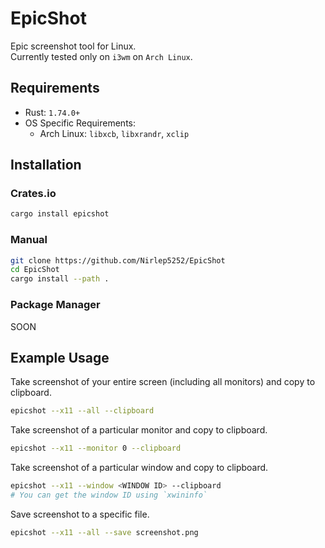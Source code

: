 # EpicShot

Epic screenshot tool for Linux.\
Currently tested only on `i3wm` on `Arch Linux`.

## Requirements

- Rust: `1.74.0+`
- OS Specific Requirements:
  - Arch Linux: `libxcb`, `libxrandr`, `xclip`

## Installation

### Crates.io

```bash
cargo install epicshot
```

### Manual

```bash
git clone https://github.com/Nirlep5252/EpicShot
cd EpicShot
cargo install --path .
```

### Package Manager

SOON

## Example Usage

Take screenshot of your entire screen (including all monitors) and copy to clipboard.

```bash
epicshot --x11 --all --clipboard
```

Take screenshot of a particular monitor and copy to clipboard.

```bash
epicshot --x11 --monitor 0 --clipboard
```

Take screenshot of a particular window and copy to clipboard.

```bash
epicshot --x11 --window <WINDOW ID> --clipboard
# You can get the window ID using `xwininfo`
```

Save screenshot to a specific file.

```bash
epicshot --x11 --all --save screenshot.png
```
